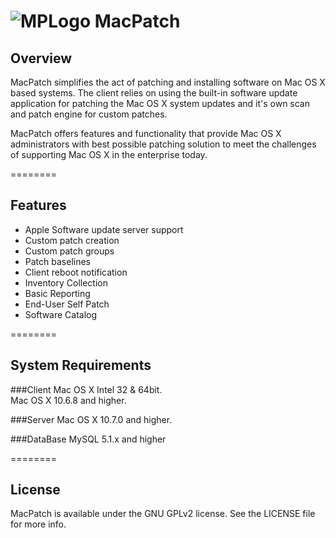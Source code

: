 <img src="https://github.com/cheizer/MacPatch/raw/gh-pages/images/MPLogo_64x64.png" alt="MPLogo" title="MPLogo"> MacPatch
========

## Overview

MacPatch simplifies the act of patching and installing software on Mac OS X based systems. The client relies on using the built-in software update application for patching the Mac OS X system updates and it's own scan and patch engine for custom patches. 

MacPatch offers features and functionality that provide Mac OS X administrators with best possible patching solution to meet the challenges of supporting Mac OS X in the enterprise today.

========
## Features

<ul>
<li>Apple Software update server support
<li>Custom patch creation
<li>Custom patch groups
<li>Patch baselines
<li>Client reboot notification
<li>Inventory Collection
<li>Basic Reporting
<li>End-User Self Patch
<li>Software Catalog
</ul>

========
## System Requirements

###Client
Mac OS X Intel 32 & 64bit.<br>
Mac OS X 10.6.8 and higher.

###Server
Mac OS X 10.7.0 and higher.

###DataBase
MySQL 5.1.x and higher

========
## License

MacPatch is available under the GNU GPLv2 license. See the LICENSE file for more info.